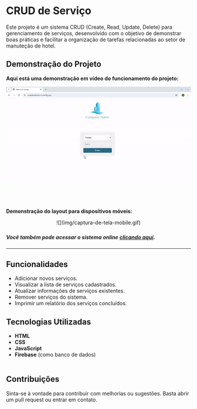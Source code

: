 # CRUD de Serviço

Este projeto é um sistema CRUD (Create, Read, Update, Delete) para gerenciamento de serviços, desenvolvido com o objetivo de demonstrar boas práticas e facilitar a organização de tarefas relacionadas ao setor de manuteção de hotel.

## Demonstração do Projeto

 **Aqui está uma demonstração em vídeo do funcionamento do projeto:**

![](img/captura-de-tela.gif)

<br><br>

**Demonstração do layout para dispositivos móveis:**

<div align="center">
  ![](img/captura-de-tela-mobile.gif)
</div>

###


***Você também pode acessar o sistema online [clicando aqui](https://cadastrodeservico.netlify.app/).***


###
---
## Funcionalidades
- Adicionar novos serviços.
- Visualizar a lista de serviços cadastrados.
- Atualizar informações de serviços existentes.
- Remover serviços do sistema.
- Imprimir um relatório dos serviços concluídos.

## Tecnologias Utilizadas
- **HTML**
- **CSS**
- **JavaScript**
- **Firebase** (como banco de dados)
<br><br>
## Contribuições
Sinta-se à vontade para contribuir com melhorias ou sugestões. Basta abrir um pull request ou entrar em contato.